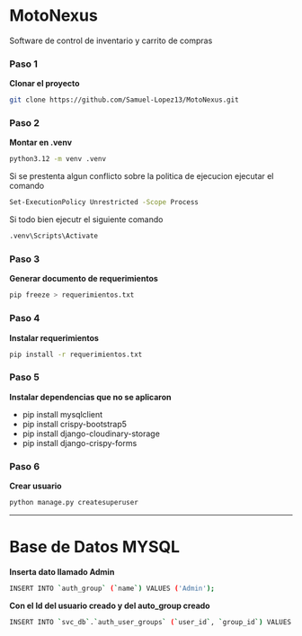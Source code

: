 # MotoNexus

Software de control de inventario y carrito de compras

### Paso 1

**Clonar el proyecto**

```Bash Git
git clone https://github.com/Samuel-Lopez13/MotoNexus.git
```

### Paso 2

**Montar en .venv**

```Bash Git
python3.12 -m venv .venv
```

Si se prestenta algun conflicto sobre la politica de ejecucion ejecutar el comando

```Bash Git
Set-ExecutionPolicy Unrestricted -Scope Process
```

Si todo bien ejecutr el siguiente comando

```Bash Git
.venv\Scripts\Activate
```

### Paso 3

**Generar documento de requerimientos**

```Bash Git
pip freeze > requerimientos.txt
```

### Paso 4

**Instalar requerimientos**

```Bash Git
pip install -r requerimientos.txt
```

### Paso 5

**Instalar dependencias que no se aplicaron**

- pip install mysqlclient
- pip install crispy-bootstrap5
- pip install django-cloudinary-storage
- pip install django-crispy-forms

### Paso 6

**Crear usuario**

```Bash Git
python manage.py createsuperuser
```

---

# Base de Datos MYSQL

**Inserta dato llamado Admin**

```Bash
INSERT INTO `auth_group` (`name`) VALUES ('Admin');
```
**Con el Id del usuario creado y del auto_group creado**

```Bash
INSERT INTO `svc_db`.`auth_user_groups` (`user_id`, `group_id`) VALUES ('idUser', idGroup');
```
